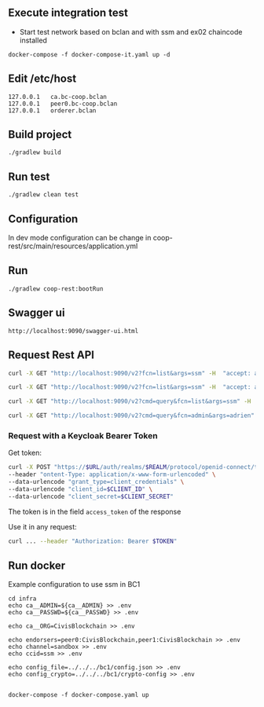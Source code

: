 
## Execute integration test

 * Start test network based on bclan and with ssm and ex02 chaincode installed
```
docker-compose -f docker-compose-it.yaml up -d
```

## Edit /etc/host

```
127.0.0.1	ca.bc-coop.bclan
127.0.0.1	peer0.bc-coop.bclan
127.0.0.1	orderer.bclan

```


## Build project

```
./gradlew build
```

## Run test

```
./gradlew clean test
```

## Configuration

In dev mode configuration can be change in coop-rest/src/main/resources/application.yml

## Run

```
./gradlew coop-rest:bootRun
```

## Swagger ui

```
http://localhost:9090/swagger-ui.html
```

## Request Rest API

```bash
curl -X GET "http://localhost:9090/v2?fcn=list&args=ssm" -H  "accept: application/json"
```

```bash
curl -X GET "http://localhost:9090/v2?fcn=list&args=ssm" -H  "accept: application/json"
```

```bash
curl -X GET "http://localhost:9090/v2?cmd=query&fcn=list&args=ssm" -H  "accept: application/json"
```

```bash
curl -X GET "http://localhost:9090/v2?cmd=query&fcn=admin&args=adrien" -H  "accept: application/json"
```

### Request with a Keycloak Bearer Token

Get token:
```bash
curl -X POST "https://$URL/auth/realms/$REALM/protocol/openid-connect/token" \ 
--header "ontent-Type: application/x-www-form-urlencoded" \
--data-urlencode "grant_type=client_credentials" \
--data-urlencode "client_id=$CLIENT_ID" \
--data-urlencode "client_secret=$CLIENT_SECRET"
```
The token is in the field `access_token` of the response

Use it in any request:
```bash
curl ... --header "Authorization: Bearer $TOKEN"
```

## Run docker

Example configuration to use ssm in BC1
```
cd infra
echo ca__ADMIN=${ca__ADMIN} >> .env
echo ca__PASSWD=${ca__PASSWD} >> .env

echo ca__ORG=CivisBlockchain >> .env

echo endorsers=peer0:CivisBlockchain,peer1:CivisBlockchain >> .env
echo channel=sandbox >> .env
echo ccid=ssm >> .env

echo config_file=../../../bc1/config.json >> .env
echo config_crypto=../../../bc1/crypto-config >> .env


docker-compose -f docker-compose.yaml up
```
